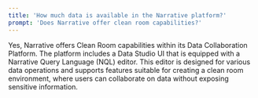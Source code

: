 ```yaml
---
title: 'How much data is available in the Narrative platform?'
prompt: 'Does Narrative offer clean room capabilities?'
---
```

Yes, Narrative offers Clean Room capabilities within its Data Collaboration Platform. The platform includes a Data Studio UI that is equipped with a Narrative Query Language (NQL) editor. This editor is designed for various data operations and supports features suitable for creating a clean room environment, where users can collaborate on data without exposing sensitive information.